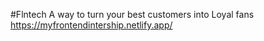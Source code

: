 #Flntech
A way to turn your best customers into Loyal fans
https://myfrontendintership.netlify.app/
